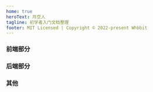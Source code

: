 ```yaml
---
home: true
heroText: 月空人
tagline: 初学者入门文档整理
footer: MIT Licensed | Copyright © 2022-present Whbbit
---
```


### 前端部分

<w-link-wrapper :links="[
  {label: 'HTML', link: '/html/'},
  {label: 'CSS', link: '/css/'},
  {label: 'JavaScript', link: '/javascript/'},
  {label: 'TailWindCss', link: '/tailwindcss/'},
  {label: 'TypeScript', link: '/typescript/'},
  {label: 'Vue.js', link: '/vue/vue/'},
  {label: 'vue-router', link: '/vue/VueRouter/'},
  {label: 'Vuex', link: '/vue/Vuex/'},
  {label: 'Pinia', link: '/vue/Pinia/'},
  {label: 'React.js', link: '/react/react/'},
  {label: 'styled-components', link: '/react/StyledComponents/'},
  {label: '小程序', link: '/miniprogram/'},
]" />

### 后端部分

<w-link-wrapper :links="[
  {label: 'Node.js', link: '/node/'},
  {label: 'Nest.js', link: '/nest/'},
  {label: 'TypeOrm', link: '/typeorm/'},
  {label: 'MySql', link: '/mysql/'},
  {label: 'MongoDB', link: '/mongodb/'},
]" />

### 其他

<w-link-wrapper :links="[
  {label: 'vscode', link: '/vscode/'},
  {label: '其他', link: '/other/'},
  {label: '收藏', link: '/site/'},
  {label: '个人计划', link: '/plan/'},
]" />
